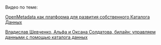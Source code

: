 Видео по теме:

[OpenMetadata как платформа для развития собственного Каталога Данных](https://youtu.be/GHvjHW5_X9w?si=_hYsMHPdCmXntANz)

[Владислав Шевченко, Альфа и Оксана Солдатова, билайн: управляем данными с помощью каталога данных](https://youtu.be/RH34hrX6hRQ?si=_dMFr_l_2S8r6LDg)